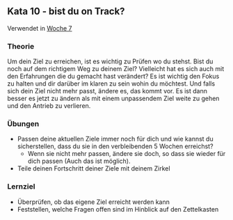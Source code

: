 ## Kata 10 - bist du on Track?

Verwendet in [Woche 7](2-1-Woche-7.md)

### Theorie

Um dein Ziel zu erreichen, ist es wichtig zu Prüfen wo du stehst. Bist du noch auf dem richtigem Weg zu deinem Ziel? Vielleicht hat es sich auch mit den Erfahrungen die du gemacht hast verändert? Es ist wichtig den Fokus zu halten und dir darüber im klaren zu sein wohin du möchtest. Und falls sich dein Ziel nicht mehr passt, ändere es, das kommt vor. Es ist dann besser es jetzt zu ändern als mit einem unpassendem Ziel weite zu gehen und den Antrieb zu verlieren.


### Übungen
- Passen deine aktuellen Ziele immer noch für dich und wie kannst du sicherstellen, dass du sie in den verbleibenden 5 Wochen erreichst?
	- Wenn sie nicht mehr passen, ändere sie doch, so dass sie wieder für dich passen (Auch das ist möglich).
- Teile deinen Fortschritt deiner Ziele mit deinem Zirkel


### Lernziel
- Überprüfen, ob das eigene Ziel erreicht werden kann
- Feststellen, welche Fragen offen sind im Hinblick auf den Zettelkasten
